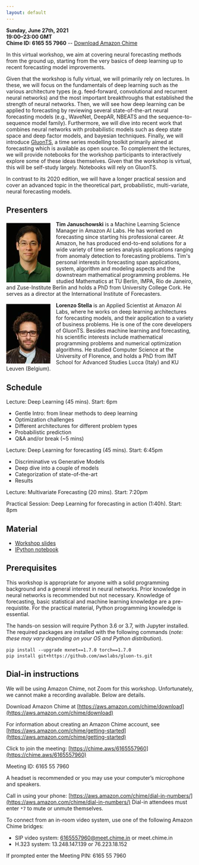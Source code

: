 ```yaml
---
layout: default
---
```


**Sunday, June 27th, 2021** <br>
**19:00–23:00 GMT** <br>
**Chime ID: 6165 55 7960** -- [Download Amazon Chime](https://aws.amazon.com/chime/download)

In this virtual workshop, we aim at covering neural forecasting methods from the ground up, starting from the very basics of deep learning up to recent forecasting model improvements. 

Given that the workshop is fully virtual, we will primarily rely on lectures.
In these, we will focus on the fundamentals of deep learning such as the various architecture types (e.g. feed-forward, convolutional and recurrent neural networks) and the most important breakthroughs that established the strength of neural networks.
Then, we will see how deep learning can be applied to forecasting by reviewing several state-of-the-art neural forecasting models (e.g., WaveNet, DeepAR, NBEATS and the sequence-to-sequence model family).
Furthermore, we will dive into recent work that combines neural networks with probabilistic models such as deep state space and deep factor models, and bayesian techniques.
Finally, we will introduce [GluonTS](https://github.com/awslabs/gluon-ts), a time series modelling toolkit primarily aimed at forecasting which is available as open source.
To complement the lectures, we will provide notebooks for the workshop participants to interactively explore some of these ideas themselves.
Given that the workshop is virtual, this will be self-study largely.
Notebooks will rely on GluonTS.

In contrast to its 2020 edition, we will have a longer practical session and cover an advanced topic in the theoretical part, probabilistic, multi-variate, neural forecasting models.

## Presenters

<p><img align="left" src="./assets/img/januschowski.jpeg" style="padding-right: 15px; padding-top: 5px;"/>
<b>Tim Januschowski</b> is a Machine Learning Science Manager in Amazon AI Labs. He has worked on forecasting since starting his professional career. At Amazon, he has produced end-to-end solutions for a wide variety of time series analysis applications ranging from anomaly detection to forecasting problems. Tim's personal interests in forecasting span applications, system, algorithm and modeling aspects and the downstream mathematical programming problems. He studied Mathematics at TU Berlin, IMPA, Rio de Janeiro, and Zuse-Institute Berlin and holds a PhD from University College Cork. He serves as a director at the International Institute of Forecasters.
</p>

<p><img align="left" src="./assets/img/stella.jpeg" style="padding-right: 15px; padding-top: 5px;"/>
<b>Lorenzo Stella</b> is an Applied Scientist at Amazon AI Labs, where he works on deep learning architectures for forecasting models, and their application to a variety of business problems. He is one of the core developers of GluonTS. Besides machine learning and forecasting, his scientific interests include mathematical programming problems and numerical optimization algorithms. He studied Computer Science at the University of Florence, and holds a PhD from IMT School for Advanced Studies Lucca (Italy) and KU Leuven (Belgium).
</p>

## Schedule

Lecture: Deep Learning (45 mins). Start: 6pm
* Gentle Intro: from linear methods to deep learning
* Optimization challenges
* Different architectures for different problem types
* Probabilistic prediction 
* Q&A and/or break (~5 mins)

Lecture: Deep Learning for forecasting (45 mins). Start: 6:45pm
* Discriminative vs Generative Models
* Deep dive into a couple of models
* Categorization of state-of-the-art
* Results

Lecture: Multivariate Forecasting (20 mins). Start: 7:20pm

Practical Session: Deep Learning for forecasting in action (1:40h). Start: 8pm

## Material

* [Workshop slides](https://github.com/lostella/ISF-2020-Deep-Learning-Workshop/raw/main/slides/fcst-workshop-isf.pdf)
* [IPython notebook](https://github.com/lostella/ISF-2020-Deep-Learning-Workshop/blob/main/notebooks/GluonTS_ISF_2020_workshop.ipynb)

## Prerequisites

This workshop is appropriate for anyone with a solid programming background and a general interest in neural networks. Prior knowledge in neural networks is recommended but not necessary.
Knowledge of forecasting, basic statistical and machine learning knowledge are a pre-requistite.
For the practical material, Python programming knowledge is essential.

The hands-on session will require Python 3.6 or 3.7, with Jupyter installed.
The required packages are installed with the following commands (*note: these may vary depending on your OS and Python distribution*).

```
pip install --upgrade mxnet==1.7.0 torch==1.7.0
pip install git+https://github.com/awslabs/gluon-ts.git
```

## Dial-in instructions 

We will be using Amazon Chime, not Zoom for this workshop. Unfortunately, we cannot make a recording available. Below are details.

Download Amazon Chime at [https://aws.amazon.com/chime/download](https://aws.amazon.com/chime/download)

For information about creating an Amazon Chime account, see [https://aws.amazon.com/chime/getting-started](https://aws.amazon.com/chime/getting-started)

Click to join the meeting: [https://chime.aws/6165557960](https://chime.aws/6165557960)

Meeting ID: 6165 55 7960

A headset is recommended or you may use your computer’s microphone and speakers.

Call in using your phone: [https://aws.amazon.com/chime/dial-in-numbers/](https://aws.amazon.com/chime/dial-in-numbers/)
Dial-in attendees must enter `*7` to mute or unmute themselves. <br>

To connect from an in-room video system, use one of the following Amazon Chime bridges: <br>
* SIP video system: 6165557960@meet.chime.in or meet.chime.in
* H.323 system: 13.248.147.139 or 76.223.18.152

If prompted enter the Meeting PIN: 6165 55 7960
